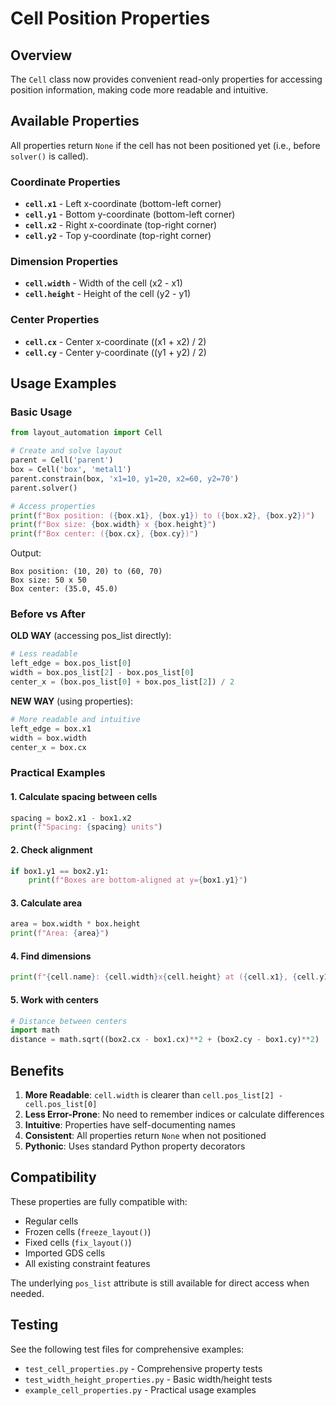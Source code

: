 # Cell Position Properties

## Overview

The `Cell` class now provides convenient read-only properties for accessing position information, making code more readable and intuitive.

## Available Properties

All properties return `None` if the cell has not been positioned yet (i.e., before `solver()` is called).

### Coordinate Properties

- **`cell.x1`** - Left x-coordinate (bottom-left corner)
- **`cell.y1`** - Bottom y-coordinate (bottom-left corner)
- **`cell.x2`** - Right x-coordinate (top-right corner)
- **`cell.y2`** - Top y-coordinate (top-right corner)

### Dimension Properties

- **`cell.width`** - Width of the cell (x2 - x1)
- **`cell.height`** - Height of the cell (y2 - y1)

### Center Properties

- **`cell.cx`** - Center x-coordinate ((x1 + x2) / 2)
- **`cell.cy`** - Center y-coordinate ((y1 + y2) / 2)

## Usage Examples

### Basic Usage

```python
from layout_automation import Cell

# Create and solve layout
parent = Cell('parent')
box = Cell('box', 'metal1')
parent.constrain(box, 'x1=10, y1=20, x2=60, y2=70')
parent.solver()

# Access properties
print(f"Box position: ({box.x1}, {box.y1}) to ({box.x2}, {box.y2})")
print(f"Box size: {box.width} x {box.height}")
print(f"Box center: ({box.cx}, {box.cy})")
```

Output:
```
Box position: (10, 20) to (60, 70)
Box size: 50 x 50
Box center: (35.0, 45.0)
```

### Before vs After

**OLD WAY** (accessing pos_list directly):
```python
# Less readable
left_edge = box.pos_list[0]
width = box.pos_list[2] - box.pos_list[0]
center_x = (box.pos_list[0] + box.pos_list[2]) / 2
```

**NEW WAY** (using properties):
```python
# More readable and intuitive
left_edge = box.x1
width = box.width
center_x = box.cx
```

### Practical Examples

#### 1. Calculate spacing between cells
```python
spacing = box2.x1 - box1.x2
print(f"Spacing: {spacing} units")
```

#### 2. Check alignment
```python
if box1.y1 == box2.y1:
    print(f"Boxes are bottom-aligned at y={box1.y1}")
```

#### 3. Calculate area
```python
area = box.width * box.height
print(f"Area: {area}")
```

#### 4. Find dimensions
```python
print(f"{cell.name}: {cell.width}x{cell.height} at ({cell.x1}, {cell.y1})")
```

#### 5. Work with centers
```python
# Distance between centers
import math
distance = math.sqrt((box2.cx - box1.cx)**2 + (box2.cy - box1.cy)**2)
```

## Benefits

1. **More Readable**: `cell.width` is clearer than `cell.pos_list[2] - cell.pos_list[0]`
2. **Less Error-Prone**: No need to remember indices or calculate differences
3. **Intuitive**: Properties have self-documenting names
4. **Consistent**: All properties return `None` when not positioned
5. **Pythonic**: Uses standard Python property decorators

## Compatibility

These properties are fully compatible with:
- Regular cells
- Frozen cells (`freeze_layout()`)
- Fixed cells (`fix_layout()`)
- Imported GDS cells
- All existing constraint features

The underlying `pos_list` attribute is still available for direct access when needed.

## Testing

See the following test files for comprehensive examples:
- `test_cell_properties.py` - Comprehensive property tests
- `test_width_height_properties.py` - Basic width/height tests
- `example_cell_properties.py` - Practical usage examples
